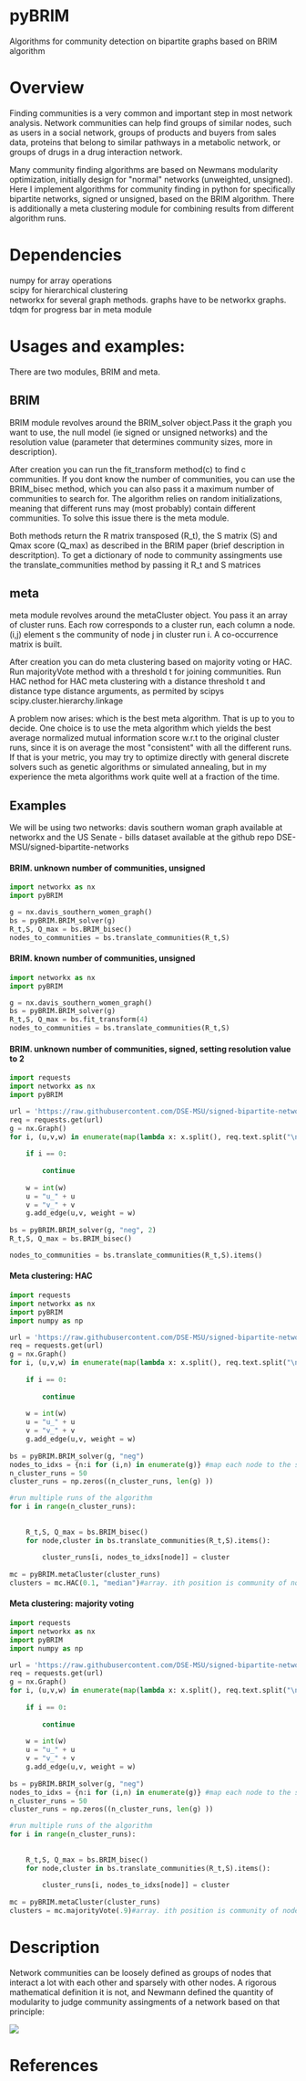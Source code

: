 # pyBRIM
Algorithms for community detection on bipartite graphs based on BRIM algorithm

# Overview

Finding communities is a very common and important step in most network analysis. Network communities can help find groups of similar nodes, such as users in a social network, groups of products and buyers from sales data,  proteins that belong to similar pathways in a metabolic network, or groups of drugs in a drug interaction network.

Many community finding algorithms are based on Newmans modularity optimization, initially design for "normal" networks (unweighted, unsigned). Here I implement algorithms for community finding in python for specifically bipartite networks, signed or unsigned, based on the BRIM algorithm. There is additionally a meta clustering module for combining results from different algorithm runs.

# Dependencies

numpy for array operations<br>
scipy for hierarchical clustering<br>
networkx for several graph methods. graphs have to be networkx graphs.<br>
tdqm for progress bar in meta module

# Usages and examples:

There are two modules, BRIM and meta.

## BRIM
BRIM module revolves around the BRIM_solver object.Pass it the graph you want to use, the null model (ie signed or unsigned networks) and the resolution value (parameter that determines community sizes, more in description).

After creation you can run the fit_transform method(c) to find c communities. If you dont know the number of communities, you can use the BRIM_bisec method, which you can also pass it a maximum number of communities to search for. The algorithm relies on random initializations, meaning that different runs may (most probably) contain different communities. To solve this issue there is the meta module.

Both methods return the R matrix transposed (R_t), the S matrix (S) and Qmax score (Q_max) as described in the BRIM paper (brief description in descritption). To get a dictionary of node to community assingments use the translate_communities method by passing it R_t and S matrices

## meta
meta module revolves around the metaCluster object. You pass it an array of cluster runs. Each row corresponds to a cluster run, each column a node. (i,j) element s the community of node j in cluster run i. A co-occurrence matrix is built.

After creation you can do meta clustering based on majority voting or HAC. Run majorityVote method with a threshold t for joining communities. Run HAC nethod for HAC meta clustering with a distance threshold t and distance type distance arguments, as permited by scipys scipy.cluster.hierarchy.linkage

A problem now arises: which is the best meta algorithm. That is up to you to decide. One choice is to use the meta algorithm which yields the best average normalized mutual information score w.r.t to the original cluster runs, since it is on average the most "consistent" with all the different runs. If that is your metric, you may try to optimize directly with general discrete solvers such as genetic algorithms or simulated annealing, but in my experience the meta algorithms work quite well at a fraction of the time.

## Examples
We will be using two networks: davis southern woman graph available at networkx and the US Senate - bills dataset available at the github repo DSE-MSU/signed-bipartite-networks

#### BRIM. unknown number of communities, unsigned
```python
import networkx as nx
import pyBRIM

g = nx.davis_southern_women_graph()
bs = pyBRIM.BRIM_solver(g)
R_t,S, Q_max = bs.BRIM_bisec()
nodes_to_communities = bs.translate_communities(R_t,S)
```

#### BRIM. known number of communities, unsigned
```python
import networkx as nx
import pyBRIM

g = nx.davis_southern_women_graph()
bs = pyBRIM.BRIM_solver(g)
R_t,S, Q_max = bs.fit_transform(4)
nodes_to_communities = bs.translate_communities(R_t,S)
```
#### BRIM. unknown number of communities, signed, setting resolution value to 2
```python
import requests
import networkx as nx
import pyBRIM

url = 'https://raw.githubusercontent.com/DSE-MSU/signed-bipartite-networks/master/data/senate1to10_cikm2019_balance_in_signed_bipartite_networks.txt'
req = requests.get(url)
g = nx.Graph()
for i, (u,v,w) in enumerate(map(lambda x: x.split(), req.text.split("\n"))):
    
    if i == 0:
        
        continue
        
    w = int(w)
    u = "u_" + u
    v = "v_" + v
    g.add_edge(u,v, weight = w)
    
bs = pyBRIM.BRIM_solver(g, "neg", 2)
R_t,S, Q_max = bs.BRIM_bisec()

nodes_to_communities = bs.translate_communities(R_t,S).items()
```

#### Meta clustering: HAC
```python
import requests
import networkx as nx
import pyBRIM
import numpy as np

url = 'https://raw.githubusercontent.com/DSE-MSU/signed-bipartite-networks/master/data/senate1to10_cikm2019_balance_in_signed_bipartite_networks.txt'
req = requests.get(url)
g = nx.Graph()
for i, (u,v,w) in enumerate(map(lambda x: x.split(), req.text.split("\n"))):
    
    if i == 0:
        
        continue
        
    w = int(w)
    u = "u_" + u
    v = "v_" + v
    g.add_edge(u,v, weight = w)
    
bs = pyBRIM.BRIM_solver(g, "neg")
nodes_to_idxs = {n:i for (i,n) in enumerate(g)} #map each node to the same index
n_cluster_runs = 50
cluster_runs = np.zeros((n_cluster_runs, len(g) ))

#run multiple runs of the algorithm
for i in range(n_cluster_runs):
    
    
    R_t,S, Q_max = bs.BRIM_bisec()
    for node,cluster in bs.translate_communities(R_t,S).items():
        
        cluster_runs[i, nodes_to_idxs[node]] = cluster
        
mc = pyBRIM.metaCluster(cluster_runs)
clusters = mc.HAC(0.1, "median")#array. ith position is community of node with index i
```

#### Meta clustering: majority voting
```python
import requests
import networkx as nx
import pyBRIM
import numpy as np

url = 'https://raw.githubusercontent.com/DSE-MSU/signed-bipartite-networks/master/data/senate1to10_cikm2019_balance_in_signed_bipartite_networks.txt'
req = requests.get(url)
g = nx.Graph()
for i, (u,v,w) in enumerate(map(lambda x: x.split(), req.text.split("\n"))):
    
    if i == 0:
        
        continue
        
    w = int(w)
    u = "u_" + u
    v = "v_" + v
    g.add_edge(u,v, weight = w)
    
bs = pyBRIM.BRIM_solver(g, "neg")
nodes_to_idxs = {n:i for (i,n) in enumerate(g)} #map each node to the same index
n_cluster_runs = 50
cluster_runs = np.zeros((n_cluster_runs, len(g) ))

#run multiple runs of the algorithm
for i in range(n_cluster_runs):
    
    
    R_t,S, Q_max = bs.BRIM_bisec()
    for node,cluster in bs.translate_communities(R_t,S).items():
        
        cluster_runs[i, nodes_to_idxs[node]] = cluster
        
mc = pyBRIM.metaCluster(cluster_runs)
clusters = mc.majorityVote(.9)#array. ith position is community of node with index i```
```
# Description

Network communities can be loosely defined as groups of nodes that interact a lot with each other and sparsely with other nodes. A rigorous mathematical definition it is not, and Newmann defined the quantity of modularity to judge community assingments of a network based on that principle:


<img src="https://render.githubusercontent.com/render/math?math=Q = \frac{1}{2m}\sum_{i,j}[A_{ij} - \frac{k_ik_j}{2m}]">

# References

